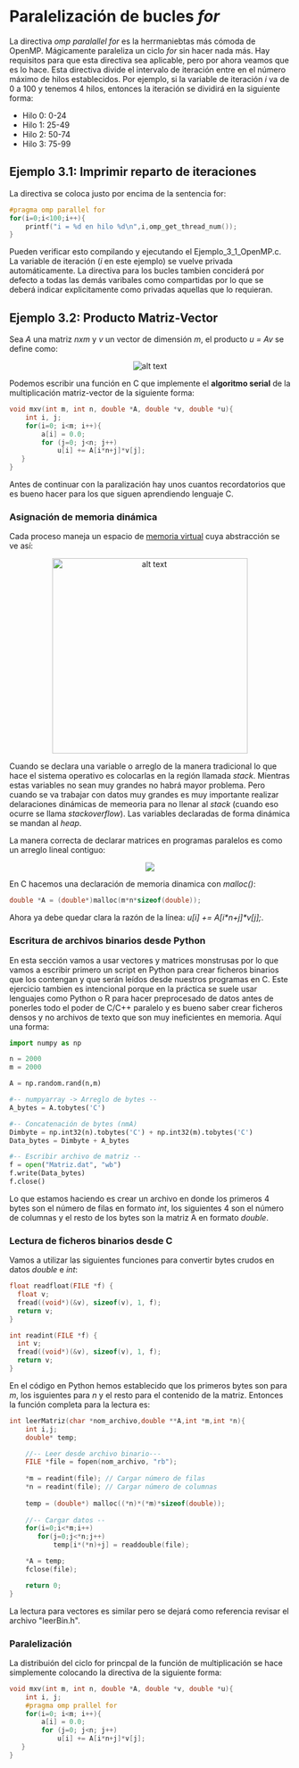 # Paralelización de bucles *for*
La directiva *omp paralallel for* es la herrmaniebtas más cómoda de OpenMP. Mágicamente paraleliza un ciclo *for* sin hacer nada más. Hay requisitos para que esta directiva sea aplicable, pero por ahora veamos que es lo hace. Esta directiva divide el intervalo de iteración entre en el número máximo de hilos establecidos. Por ejemplo, si la variable de iteración *i* va de 0 a 100 y tenemos 4 hilos, entonces la iteración se dividirá en la siguiente forma:

* Hilo 0: 0-24
* Hilo 1: 25-49
* Hilo 2: 50-74
* Hilo 3: 75-99

## Ejemplo 3.1: Imprimir reparto de iteraciones
La directiva se coloca justo por encima de la sentencia for:
```C
#pragma omp parallel for
for(i=0;i<100;i++){
    printf("i = %d en hilo %d\n",i,omp_get_thread_num());
}
```
Pueden verificar esto compilando y ejecutando el Ejemplo_3_1_OpenMP.c. La variable de iteración (*i* en este ejemplo) se vuelve privada automáticamente. La directiva para los bucles tambien conciderá por defecto a todas las demás varibales como compartidas por lo que se deberá indicar explicitamente como privadas aquellas que lo requieran.   

## Ejemplo 3.2: Producto Matriz-Vector
Sea *A* una matriz *nxm* y *v* un vector de dimensión *m*, el producto *u = Av* se define como:

<p align="center">
<img src="https://2.bp.blogspot.com/-kbVtAk852uc/XyDm5h7gLmI/AAAAAAAACXw/YJh4a7AUhJsMqyscgYz3dJ04zop6rSSNgCLcBGAsYHQ/s1600/matriz_vector.png" alt="alt text">
</p>

Podemos escribir una función en C que implemente el **algoritmo serial** de la multiplicación matriz-vector de la siguiente forma:
```C
void mxv(int m, int n, double *A, double *v, double *u){
    int i, j;
    for(i=0; i<m; i++){
        a[i] = 0.0;
        for (j=0; j<n; j++)
            u[i] += A[i*n+j]*v[j];
   }
}
````

Antes de continuar con la paralización hay unos cuantos recordatorios que es bueno hacer para los que siguen aprendiendo lenguaje C.

### Asignación de memoria dinámica

Cada proceso maneja un espacio de [memoria virtual](https://es.wikipedia.org/wiki/Memoria_virtual) cuya abstracción se ve así:

<p align="center">
<img src="https://i.stack.imgur.com/HOY4C.png" alt="alt text" height = 350>
</p>

Cuando se declara una variable o arreglo de la manera tradicional lo que hace el sistema operativo es colocarlas en la región llamada *stack*. Mientras estas variables no sean muy grandes no habrá mayor problema. Pero cuando se va trabajar con datos muy grandes es muy importante realizar delaraciones dinámicas de memeoria para no llenar al *stack* (cuando eso ocurre se llama *stackoverflow*). Las variables declaradas de forma dinámica se mandan al *heap*.

La manera correcta de declarar matrices en programas paralelos es como un arreglo lineal contiguo:

<p align="center">
<img src="https://3.bp.blogspot.com/-EGF6HYLyjo8/XyDzqT1ZuII/AAAAAAAACX8/diyAq83DWgUk7FvVZEycc41-Sk1l-KzzQCLcBGAsYHQ/s1600/ArregloLineal_Matriz.png">
</p>

En C hacemos una declaración de memoria dinamica con *malloc()*:

```C
double *A = (double*)malloc(m*n*sizeof(double)); 
````
Ahora ya debe quedar clara la razón de la línea: *u[i] += A[i\*n+j]\*v[j];*.

### Escritura de archivos binarios desde Python
En esta sección vamos a usar vectores y matrices monstrusas por lo que vamos a escribir primero un script en Python para crear ficheros binarios que los contengan y que serán leídos desde nuestros programas en C. Este ejercicio tambien es intencional porque en la práctica se suele usar lenguajes como Python o R para hacer preprocesado de datos antes de ponerles todo el poder de C/C++ paralelo y es bueno saber crear ficheros densos y no archivos de texto que son muy ineficientes en memoria. Aquí una forma:
```Python
import numpy as np

n = 2000
m = 2000

A = np.random.rand(n,m)

#-- numpyarray -> Arreglo de bytes --
A_bytes = A.tobytes('C')

#-- Concatenación de bytes (nmA)
Dimbyte = np.int32(n).tobytes('C') + np.int32(m).tobytes('C')
Data_bytes = Dimbyte + A_bytes

#-- Escribir archivo de matriz --
f = open("Matriz.dat", "wb")
f.write(Data_bytes)
f.close()
```
Lo que estamos haciendo es crear un archivo en donde los primeros 4 bytes son el número de filas en formato *int*, los siguientes 4 son el número de columnas y el resto de los bytes son la matriz A en formato *double*.

### Lectura de ficheros binarios desde C

Vamos a utilizar las siguientes funciones para convertir bytes crudos en datos *double* e *int*:

```C
float readfloat(FILE *f) {
  float v;
  fread((void*)(&v), sizeof(v), 1, f);
  return v;
}

int readint(FILE *f) {
  int v;
  fread((void*)(&v), sizeof(v), 1, f);
  return v;
}
```
En el código en Python hemos establecido que los primeros bytes son para *m*, los isguientes para *n* y el resto para el contenido de la matriz. Entonces la función completa para la lectura es:

```C
int leerMatriz(char *nom_archivo,double **A,int *m,int *n){
    int i,j;
    double* temp;

    //-- Leer desde archivo binario---    
    FILE *file = fopen(nom_archivo, "rb");
    
    *m = readint(file); // Cargar número de filas
    *n = readint(file); // Cargar número de columnas
      
    temp = (double*) malloc((*n)*(*m)*sizeof(double));
 
    //-- Cargar datos --
    for(i=0;i<*m;i++)
       for(j=0;j<*n;j++)
           temp[i*(*n)+j] = readdouble(file);

    *A = temp;
    fclose(file);

    return 0;
}
```

La lectura para vectores es similar pero se dejará como referencia revisar el archivo "leerBin.h".

### Paralelización 
La distribuión del ciclo for princpal de la función de multiplicación se hace simplemente colocando la directiva de la siguiente forma:
```C
void mxv(int m, int n, double *A, double *v, double *u){
    int i, j;
    #pragma omp prallel for
    for(i=0; i<m; i++){
        a[i] = 0.0;
        for (j=0; j<n; j++)
            u[i] += A[i*n+j]*v[j];
   }
}
```

